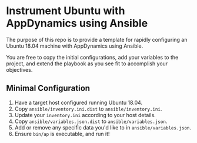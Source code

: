 # Instrument Ubuntu with AppDynamics using Ansible

The purpose of this repo is to provide a template for rapidly configuring an Ubuntu 18.04 machine with AppDynamics using Ansible.

You are free to copy the initial configurations, add your variables to the project, and extend the playbook as you see fit to accomplish your objectives.

## Minimal Configuration

1. Have a target host configured running Ubuntu 18.04.
2. Copy `ansible/inventory.ini.dist` to `ansible/inventory.ini`.
3. Update your `inventory.ini` according to your host details.
4. Copy `ansible/variables.json.dist` to `ansible/variables.json`. 
5. Add or remove any specific data you'd like to in `ansible/variables.json`.
6. Ensure `bin/ap` is executable, and run it!
